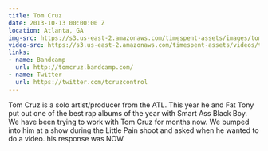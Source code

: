 ```yaml
---
title: Tom Cruz
date: 2013-10-13 00:00:00 Z
location: Atlanta, GA
img-src: https://s3.us-east-2.amazonaws.com/timespent-assets/images/tom-cruz.png
video-src: https://s3.us-east-2.amazonaws.com/timespent-assets/videos/tom-cruz.mp4
links:
- name: Bandcamp
  url: http://tomcruz.bandcamp.com/
- name: Twitter
  url: https://twitter.com/tcruzcontrol
---
```


Tom Cruz is a solo artist/producer from the ATL. This year he and Fat Tony put out one of the best rap albums of the year with Smart Ass Black Boy. We have been trying to work with Tom Cruz for months now. We bumped into him at a show during the Little Pain shoot and asked when he wanted to do a video. his response was NOW.

